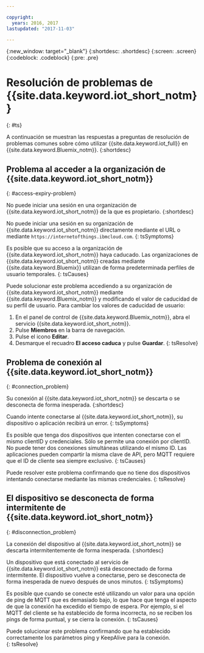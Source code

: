 ```yaml
---

copyright:
  years: 2016, 2017
lastupdated: "2017-11-03"

---
```


{:new_window: target="\_blank"}
{:shortdesc: .shortdesc}
{:screen: .screen}
{:codeblock: .codeblock}
{:pre: .pre}

# Resolución de problemas de {{site.data.keyword.iot_short_notm}}
{: #ts}

A continuación se muestran las respuestas a preguntas de resolución de problemas comunes sobre cómo utilizar {{site.data.keyword.iot_full}} en {{site.data.keyword.Bluemix_notm}}.
{:shortdesc}

## Problema al acceder a la organización de {{site.data.keyword.iot_short_notm}}
{: #access-expiry-problem}

No puede iniciar una sesión en una organización de {{site.data.keyword.iot_short_notm}} de la que es propietario.
{:shortdesc}

No puede iniciar una sesión en su organización de {{site.data.keyword.iot_short_notm}} directamente mediante el URL o mediante `https://internetofthings.ibmcloud.com`.
{: tsSymptoms}

Es posible que su acceso a la organización de {{site.data.keyword.iot_short_notm}} haya caducado. Las organizaciones de {{site.data.keyword.iot_short_notm}} creadas mediante {{site.data.keyword.Bluemix}} utilizan de forma predeterminada perfiles de usuario temporales.
{: tsCauses}

Puede solucionar este problema accediendo a su organización de {{site.data.keyword.iot_short_notm}} mediante {{site.data.keyword.Bluemix_notm}} y modificando el valor de caducidad de su perfil de usuario. Para cambiar los valores de caducidad de usuario:

1. En el panel de control de {{site.data.keyword.Bluemix_notm}}, abra el servicio {{site.data.keyword.iot_short_notm}}.
2. Pulse **Miembros** en la barra de navegación.
3. Pulse el icono **Editar**.
4. Desmarque el recuadro **El acceso caduca** y pulse **Guardar**.
{: tsResolve}

## Problema de conexión al {{site.data.keyword.iot_short_notm}}
{: #connection_problem}

Su conexión al {{site.data.keyword.iot_short_notm}} se descarta o se desconecta de forma inesperada.
{:shortdesc}

Cuando intente conectarse al {{site.data.keyword.iot_short_notm}}, su dispositivo o aplicación recibirá un error.
{: tsSymptoms}

Es posible que tenga dos dispositivos que intenten conectarse con el mismo clientID y credenciales. Sólo se permite una conexión por clientID. No puede tener dos conexiones simultáneas utilizando el mismo ID. Las aplicaciones pueden compartir la misma clave de API, pero MQTT requiere que el ID de cliente sea siempre exclusivo.
{: tsCauses}

Puede resolver este problema confirmando que no tiene dos dispositivos intentando conectarse mediante las mismas credenciales.
{: tsResolve}

## El dispositivo se desconecta de forma intermitente de {{site.data.keyword.iot_short_notm}}
{: #disconnection_problem}

La conexión del dispositivo al {{site.data.keyword.iot_short_notm}} se descarta intermitentemente de forma inesperada.
{:shortdesc}

Un dispositivo que está conectado al servicio de {{site.data.keyword.iot_short_notm}} está desconectado de forma intermitente. El dispositivo vuelve a conectarse, pero se desconecta de forma inesperada de nuevo después de unos minutos.
{: tsSymptoms}

Es posible que cuando se conecte esté utilizando un valor para una opción de ping de MQTT que es demasiado bajo, lo que hace que tenga el aspecto de que la conexión ha excedido el tiempo de espera. Por ejemplo, si el MQTT del cliente se ha establecido de forma incorrecta, no se reciben los pings de forma puntual, y se cierra la conexión.
{: tsCauses}

Puede solucionar este problema confirmando que ha establecido correctamente los parámetros ping y KeepAlive para la conexión.   
{: tsResolve}

